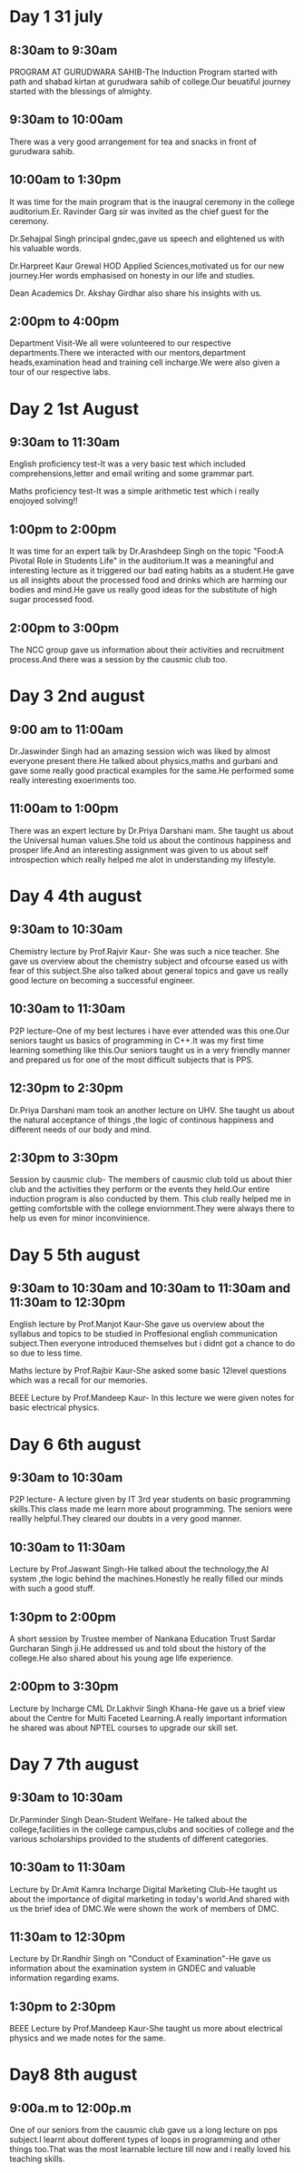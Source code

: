 # Day 1 31 july
## 8:30am to 9:30am
PROGRAM AT GURUDWARA SAHIB-The Induction Program started with path and shabad kirtan at gurudwara sahib of college.Our beuatiful journey started with the blessings of almighty.
## 9:30am to 10:00am
There was a very good arrangement for tea and snacks in front of gurudwara sahib.
## 10:00am to 1:30pm 
It was time for the main program that is the inaugral ceremony in the college auditorium.Er. Ravinder Garg sir was invited as the chief guest for the ceremony. 

Dr.Sehajpal Singh principal gndec,gave us speech and elightened us with his valuable words.

Dr.Harpreet Kaur Grewal HOD Applied Sciences,motivated us for our new journey.Her words emphasised on honesty in our life and studies.

Dean Academics Dr. Akshay Girdhar also share his insights with us.
## 2:00pm to 4:00pm
Department Visit-We all were volunteered to our respective departments.There we interacted with our mentors,department heads,examination head and training cell incharge.We were also given a tour of our respective labs.
# Day 2 1st August 
## 9:30am to 11:30am
English proficiency test-It was a very basic test which included comprehensions,letter and email writing and some grammar part.

Maths proficiency test-It was a simple arithmetic test which i really enojoyed solving!!
## 1:00pm to 2:00pm
It was time for an expert talk by Dr.Arashdeep Singh on the topic "Food:A Pivotal Role in Students Life" in the auditorium.It was a meaningful and interesting lecture as it triggered our bad eating habits as a student.He gave us all insights about the processed food and drinks which are harming our bodies and mind.He gave us really good ideas for the substitute of high sugar processed food.
## 2:00pm to 3:00pm
The NCC group gave us information about their activities and recruitment process.And there was a session by the causmic club too.
# Day 3 2nd august 
## 9:00 am to 11:00am
Dr.Jaswinder Singh had an amazing session wich was liked by almost everyone present there.He talked about physics,maths and gurbani and gave some really good practical examples for the same.He performed some really interesting exoeriments too.
## 11:00am to 1:00pm
There was an expert lecture by Dr.Priya Darshani mam. She taught us about the Universal human values.She told us about the continous happiness and prosper life.And an interesting assignment was given to us about self introspection which really helped me alot in understanding my lifestyle.
# Day 4 4th august
## 9:30am to 10:30am
Chemistry lecture by Prof.Rajvir Kaur- She was such a nice teacher. She gave us overview about the chemistry subject and ofcourse eased us with fear of this subject.She also talked about general topics and gave us really good lecture on becoming a successful engineer.
## 10:30am to 11:30am 
P2P lecture-One of my best lectures i have ever attended was this one.Our seniors taught us basics of programming in C++.It was my first time learning something like this.Our seniors taught us in a very friendly manner and prepared us for one of the most difficult subjects that is PPS.
## 12:30pm to 2:30pm 
Dr.Priya Darshani mam took an another lecture on UHV. She taught us about the natural acceptance of things ,the logic of continous happiness and different needs of our body and mind. 
## 2:30pm to 3:30pm
Session by causmic club- The members of causmic club told us about thier club and the activities they perform or the events they held.Our   entire induction program is also conducted by them. This club really helped me in getting comfortsble with the college enviornment.They were   always there to help us even for minor inconvinience.
# Day 5 5th august
## 9:30am to 10:30am and 10:30am to 11:30am and 11:30am to 12:30pm
English lecture by Prof.Manjot Kaur-She gave us overview about the syllabus and topics to be studied in Proffesional english communication  subject.Then everyone introduced themselves but i didnt got a chance to do so due to less time.

Maths lecture by Prof.Rajbir Kaur-She asked some basic 12level questions which was a recall for our memories.

BEEE Lecture by Prof.Mandeep Kaur- In this lecture we were given notes for basic electrical physics.
# Day 6 6th august
## 9:30am to 10:30am 
P2P lecture- A lecture given by IT 3rd year students on basic programming skills.This class made me learn more about programming. The seniors were reallly helpful.They cleared our doubts in a very good manner.
## 10:30am to 11:30am 
Lecture by Prof.Jaswant Singh-He talked about the technology,the AI system ,the logic behind the machines.Honestly he really filled our minds with such a good stuff.
## 1:30pm to 2:00pm
A short session by Trustee member of Nankana Education Trust Sardar Gurcharan Singh ji.He addressed us and told sbout the history of the college.He also shared about his young age life experience.
## 2:00pm to 3:30pm
Lecture by Incharge CML Dr.Lakhvir Singh Khana-He gave us a brief view about the Centre for Multi Faceted Learning.A really important information he shared was about NPTEL courses to upgrade our skill set.
# Day 7 7th august
## 9:30am to 10:30am 
Dr.Parminder Singh Dean-Student Welfare- He talked about the college,facilities in the college campus,clubs and socities of college and the various scholarships provided to the students of different categories.
## 10:30am to 11:30am
Lecture by Dr.Amit Kamra Incharge Digital Marketing Club-He taught us about the importance of digital marketing in today's world.And shared with us the brief idea of DMC.We were shown the work of members of DMC.
## 11:30am to 12:30pm
Lecture by Dr.Randhir Singh on "Conduct of Examination"-He gave us information about the examination system in GNDEC and valuable information regarding exams.
## 1:30pm to 2:30pm 
BEEE Lecture by Prof.Mandeep Kaur-She taught us more about electrical physics and we made notes for the same.
# Day8 8th august
## 9:00a.m to 12:00p.m
One of our seniors from the causmic club gave us a long lecture on pps subject.I learnt about dofferent types of loops in programming and other things too.That was the most learnable lecture till now and i really loved his teaching skills.

